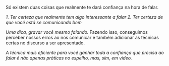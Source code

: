 Só existem duas coisas que realmente te dará confiança na hora de falar.

*1. Ter certeza que realmente tem algo interessante a falar*
*2. Ter certeza de que você está se comunicando bem*

*Uma dica, gravar você mesmo falando.*
Fazendo isso, conseguimos perceber nossos erros ao nos comunicar e também adicionar as técnicas certas no discurso a ser apresentado.

*A técnica mais eficiente para você ganhar toda a confiança que precisa ao falar é não apenas práticas no espelho, mas, sim, em vídeo.*

